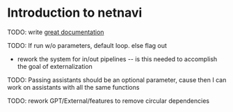 # Introduction to netnavi

TODO: write [great documentation](http://jacobian.org/writing/what-to-write/)

TODO: If run w/o parameters, default loop. else flag out
- rework the system for in/out pipelines
-- is this needed to accomplish the goal of externalization

TODO: Passing assistants should be an optional parameter, cause then I can work on assistants with all the same functions

TODO: rework GPT/External/features to remove circular dependencies